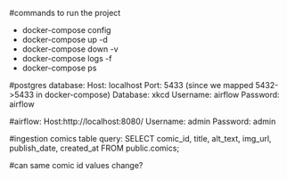 
#commands to run the project
- docker-compose config
- docker-compose up -d
- docker-compose down -v
- docker-compose logs -f
- docker-compose ps

#postgres database:
Host: localhost
Port: 5433 (since we mapped 5432->5433 in docker-compose)
Database: xkcd
Username: airflow
Password: airflow

#airflow:
Host:http://localhost:8080/
Username: admin
Password: admin

#ingestion comics table query:
SELECT comic_id, title, alt_text, img_url, publish_date, created_at
FROM public.comics;

#can same comic id values change?